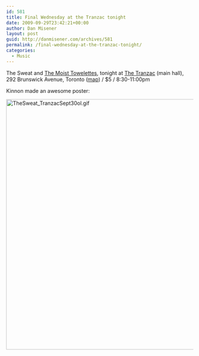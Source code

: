 ```yaml
---
id: 581
title: Final Wednesday at the Tranzac tonight
date: 2009-09-29T23:42:21+00:00
author: Dan Misener
layout: post
guid: http://danmisener.com/archives/581
permalink: /final-wednesday-at-the-tranzac-tonight/
categories:
  - Music
---
```

The Sweat and [The Moist Towelettes](http://www.get-moist.com/), tonight at [The Tranzac](http://www.tranzac.org/index.php?page=location) (main hall), 292 Brunswick Avenue, Toronto ([map](http://www.google.ca/maps?f=q&hl=en&q=292+Brunswick+Avenue,+Toronto&ie=UTF8&z=15&ll=43.665419,-79.407377&spn=0.021948,0.054245&om=1)) / $5 / 8:30-11:00pm

Kinnon made an awesome poster:

[<img src="http://misener.org/wp-content/uploads/2009/09/TheSweat_TranzacSept30ol1.gif" width="560" height="673" alt="TheSweat_TranzacSept30ol.gif" />](http://www.facebook.com/event.php?eid=136563170078)